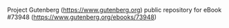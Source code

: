 Project Gutenberg (https://www.gutenberg.org) public repository for
eBook #73948 (https://www.gutenberg.org/ebooks/73948)
